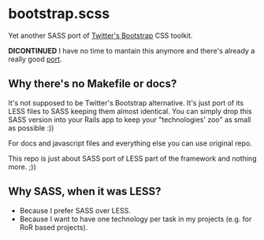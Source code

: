 bootstrap.scss
==============

Yet another SASS port of [Twitter's Bootstrap][1] CSS toolkit.

**DICONTINUED** I have no time to mantain this anymore and there's already a
really good [port][2].


Why there's no Makefile or docs?
--------------------------------

It's not supposed to be Twitter's Bootstrap alternative. It's just port of its
LESS files to SASS keeping them almost identical. You can simply drop this SASS
version into your Rails app to keep your "technologies' zoo" as small as
possible :))

For docs and javascript files and everything else you can use original repo.

This repo is just about SASS port of LESS part of the framework and nothing
more. ;))


Why SASS, when it was LESS?
---------------------------

* Because I prefer SASS over LESS.
* Because I want to have one technology per task in my projects (e.g. for RoR
  based projects).


[1]: https://github.com/twitter/bootstrap
[2]: https://github.com/jlong/sass-twitter-bootstrap
